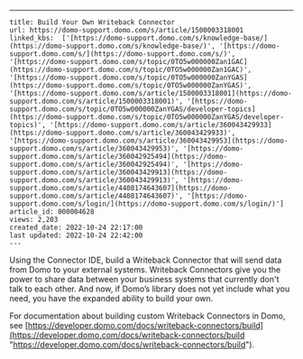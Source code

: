 ---
    title: Build Your Own Writeback Connector
    url: https://domo-support.domo.com/s/article/1500003318001
    linked_kbs:  ['[https://domo-support.domo.com/s/knowledge-base/](https://domo-support.domo.com/s/knowledge-base/)', '[https://domo-support.domo.com/s/](https://domo-support.domo.com/s/)', '[https://domo-support.domo.com/s/topic/0TO5w000000Zan1GAC](https://domo-support.domo.com/s/topic/0TO5w000000Zan1GAC)', '[https://domo-support.domo.com/s/topic/0TO5w000000ZanYGAS](https://domo-support.domo.com/s/topic/0TO5w000000ZanYGAS)', '[https://domo-support.domo.com/s/article/1500003318001](https://domo-support.domo.com/s/article/1500003318001)', '[https://domo-support.domo.com/s/topic/0TO5w000000ZanYGAS/developer-topics](https://domo-support.domo.com/s/topic/0TO5w000000ZanYGAS/developer-topics)', '[https://domo-support.domo.com/s/article/360043429933](https://domo-support.domo.com/s/article/360043429933)', '[https://domo-support.domo.com/s/article/360043429953](https://domo-support.domo.com/s/article/360043429953)', '[https://domo-support.domo.com/s/article/360042925494](https://domo-support.domo.com/s/article/360042925494)', '[https://domo-support.domo.com/s/article/360043429913](https://domo-support.domo.com/s/article/360043429913)', '[https://domo-support.domo.com/s/article/4408174643607](https://domo-support.domo.com/s/article/4408174643607)', '[https://domo-support.domo.com/s/login/](https://domo-support.domo.com/s/login/)']
    article_id: 000004628
    views: 2,203
    created_date: 2022-10-24 22:17:00
    last updated: 2022-10-24 22:42:00
    ---



Using the Connector IDE, build a Writeback Connector that will send data from Domo to your external systems. Writeback Connectors give you the power to share data between your business systems that currently don't talk to each other. And now, if Domo’s library does not yet include what you need, you have the expanded ability to build your own.


For documentation about building custom Writeback Connectors in Domo, see [https://developer.domo.com/docs/writeback-connectors/build](https://developer.domo.com/docs/writeback-connectors/build "https://developer.domo.com/docs/writeback-connectors/build").

